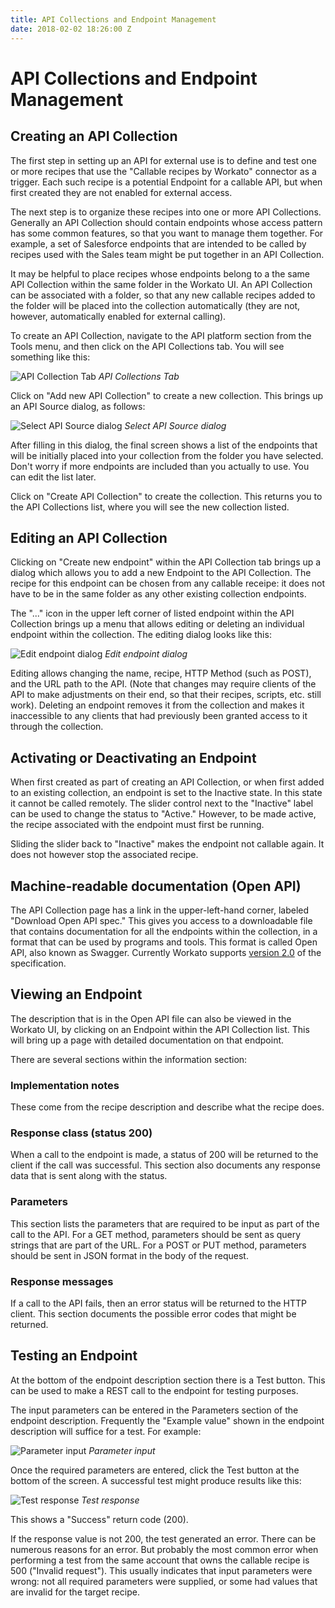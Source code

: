 ```yaml
---
title: API Collections and Endpoint Management
date: 2018-02-02 18:26:00 Z
---
```


# API Collections and Endpoint Management

## Creating an API Collection

The first step in setting up an API for external use is to define and test one or more recipes that use the "Callable recipes by Workato" connector as a trigger. Each such recipe is a potential Endpoint for a callable API, but when first created they are not enabled for external access.

The next step is to organize these recipes into one or more API Collections. Generally an API Collection should contain endpoints whose access pattern has some common features, so that you want to manage them together. For example, a set of Salesforce endpoints that are intended to be called by recipes used with the Sales team might be put together in an API Collection.

It may be helpful to place recipes whose endpoints belong to a the same API Collection within the same folder in the Workato UI. An API Collection can be associated with a folder, so that any new callable recipes added to the folder will be placed into the collection automatically (they are not, however, automatically enabled for external calling).

To create an API Collection, navigate to the API platform section from the Tools menu, and then click on the API Collections tab. You will see something like this:

![API Collection Tab](/assets/images/api-mgmt/api-collections.png)
*API Collections Tab*

Click on "Add new API Collection" to create a new collection. This brings up an API Source dialog, as follows:

![Select API Source dialog](/assets/images/api-mgmt/select-api-source.png)
*Select API Source dialog*

After filling in this dialog, the final screen shows a list of the endpoints that will be initially placed into your collection from the folder you have selected. Don't worry if more endpoints are included than you actually to use. You can edit the list later.

Click on "Create API Collection" to create the collection. This returns you to the API Collections list, where you will see the new collection listed.

## Editing an API Collection

Clicking on "Create new endpoint" within the API Collection tab brings up a dialog which allows you to add a new Endpoint to the API Collection. The recipe for this endpoint can be chosen from any callable receipe: it does not have to be in the same folder as any other existing collection endpoints.

The "..." icon in the upper left corner of listed endpoint within the API Collection brings up a menu that allows editing or deleting an individual endpoint within the collection. The editing dialog looks like this:

![Edit endpoint dialog](/assets/images/api-mgmt/edit-endpoint.png)
*Edit endpoint dialog*

Editing allows changing the name, recipe, HTTP Method (such as POST), and the URL path to the API. (Note that changes may require clients of the API to make adjustments on their end, so that their recipes, scripts, etc. still work). Deleting an endpoint removes it from the collection and makes it inaccessible to any clients that had previously been granted access to it through the collection.

## Activating or Deactivating an Endpoint

When first created as part of creating an API Collection, or when first added to an existing collection, an endpoint is set to the Inactive state. In this state it cannot be called remotely. The slider control next to the "Inactive" label can be used to change the status to "Active." However, to be made active, the recipe associated with the endpoint must first be running.

Sliding the slider back to "Inactive" makes the endpoint not callable again. It does not however stop the associated recipe.

## Machine-readable documentation (Open API)

The API Collection page has a link in the upper-left-hand corner, labeled "Download Open API spec." This gives you access to a downloadable file that contains documentation for all the endpoints within the collection, in a format that can be used by programs and tools. This format is called Open API, also known as Swagger. Currently Workato supports [version 2.0](https://github.com/OAI/OpenAPI-Specification/blob/master/versions/2.0.md) of the specification.

## Viewing an Endpoint

The description that is in the Open API file can also be viewed in the Workato UI, by clicking on an Endpoint within the API Collection list. This will bring up a page with detailed documentation on that endpoint.

There are several sections within the information section:

### Implementation notes

These come from the recipe description and describe what the recipe does.

### Response class (status 200)

When a call to the endpoint is made, a status of 200 will be returned to the client if the call was successful. This section also documents any response data that is sent along with the status.

### Parameters

This section lists the parameters that are required to be input as part of the call to the API. For a GET method, parameters should be sent as query strings that are part of the URL. For a POST or PUT method, parameters should be sent in JSON format in the body of the request.

### Response messages

If a call to the API fails, then an error status will be returned to the HTTP client. This section documents the possible error codes that might be returned.

## Testing an Endpoint

At the bottom of the endpoint description section there is a Test button. This can be used to make a REST call to the endpoint for testing purposes.

The input parameters can be entered in the Parameters section of the endpoint description. Frequently the "Example value" shown in the endpoint description will suffice for a test. For example:

![Parameter input](/assets/images/api-mgmt/test-parameters.png)
*Parameter input*

Once the required parameters are entered, click the Test button at the bottom of the screen. A successful test might produce results like this:

![Test response](/assets/images/api-mgmt/test-response.png)
*Test response*

This shows a "Success" return code (200).

If the response value is not 200, the test generated an error. There can be numerous reasons for an error. But probably the most common error when performing a test from the same account that owns the callable recipe is 500 ("Invalid request"). This usually indicates that input parameters were wrong: not all required parameters were supplied, or some had values that are invalid for the target recipe.
